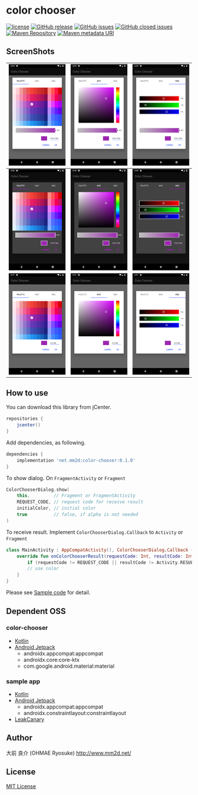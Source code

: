 # color chooser
[![license](https://img.shields.io/github/license/ohmae/color-chooser.svg)](./LICENSE)
[![GitHub release](https://img.shields.io/github/release/ohmae/color-chooser.svg)](https://github.com/ohmae/color-chooser/releases)
[![GitHub issues](https://img.shields.io/github/issues/ohmae/color-chooser.svg)](https://github.com/ohmae/color-chooser/issues)
[![GitHub closed issues](https://img.shields.io/github/issues-closed/ohmae/color-chooser.svg)](https://github.com/ohmae/color-chooser/issues?q=is%3Aissue+is%3Aclosed)
[![Maven Repository](https://img.shields.io/badge/maven-jcenter-brightgreen.svg)](https://bintray.com/ohmae/maven/net.mm2d.color-chooser)
[![Maven metadata URI](https://img.shields.io/maven-metadata/v/https/jcenter.bintray.com/net/mm2d/color-chooser/maven-metadata.xml.svg)](https://bintray.com/ohmae/maven/net.mm2d.color-chooser)

## ScreenShots

|![](readme/1.png)|![](readme/2.png)|![](readme/3.png)|
|:-:|:-:|:-:|
|![](readme/4.png)|![](readme/5.png)|![](readme/6.png)|
|![](readme/7.png)|![](readme/8.png)|![](readme/9.png)|

## How to use

You can download this library from jCenter.
```gradle
repositories {
    jcenter()
}
```

Add dependencies, as following.
```gradle
dependencies {
    implementation 'net.mm2d:color-chooser:0.1.0'
}
```

To show dialog. On `FragmentActivity` or `Fragment`

```kotlin
ColorChooserDialog.show(
    this,         // Fragment or FragmentActivity
    REQUEST_CODE, // request code for receive result
    initialColor, // initial color
    true          // false, if alpha is not needed
)
```

To receive result. Implement `ColorChooserDialog.Callback` to `Activity` or `Fragment` 

```kotlin
class MainActivity : AppCompatActivity(), ColorChooserDialog.Callback {
    override fun onColorChooserResult(requestCode: Int, resultCode: Int, color: Int) {
        if (requestCode != REQUEST_CODE || resultCode != Activity.RESULT_OK) return
        // use color
    }
}
```

Please see [Sample code](sample/src/main/java/net/mm2d/color/chooser/sample/MainActivity.kt) for detail.

## Dependent OSS

### color-chooser

- [Kotlin](https://kotlinlang.org/)
- [Android Jetpack](https://developer.android.com/jetpack/)
  - androidx.appcompat:appcompat
  - androidx.core:core-ktx
  - com.google.android.material:material

### sample app

- [Kotlin](https://kotlinlang.org/)
- [Android Jetpack](https://developer.android.com/jetpack/)
  - androidx.appcompat:appcompat
  - androidx.constraintlayout:constraintlayout
- [LeakCanary](https://github.com/square/leakcanary)

## Author
大前 良介 (OHMAE Ryosuke)
http://www.mm2d.net/

## License
[MIT License](./LICENSE)
